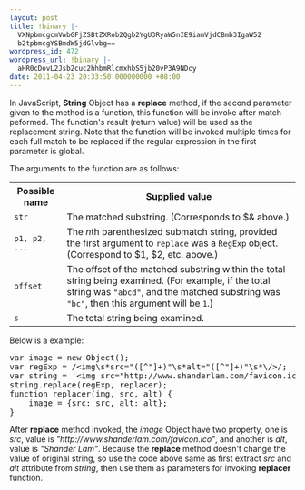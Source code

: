 ```yaml
---
layout: post
title: !binary |-
  VXNpbmcgcmVwbGFjZSBtZXRob2Qgb2YgU3RyaW5nIE9iamVjdCBmb3IgaW52
  b2tpbmcgYSBmdW5jdGlvbg==
wordpress_id: 472
wordpress_url: !binary |-
  aHR0cDovL2Jsb2cuc2hhbmRlcmxhbS5jb20vP3A9NDcy
date: 2011-04-23 20:33:50.000000000 +08:00
---
```

<p>
In JavaScript, <strong>String</strong> Object has a <strong>replace</strong> method, if the second parameter given to the method is a function, this function will be invoke after match peformed. The function's result (return value) will be used as the replacement string.  Note that the function will be invoked multiple times for each full match to be replaced if the regular expression in the first parameter is global.
</p>
<p>
The arguments to the function are as follows:
</p>
<table> 
<tr>
<th>Possible name</th>
<th>Supplied value</th>
</tr> 
<tr>
<td><code>str</code></td>
<td>The matched substring. (Corresponds to $&amp; above.)</td>
</tr>
<tr>
<td><code>p1, p2, ...</code></td>
<td>
The <em>n</em>th parenthesized submatch string, provided the first argument to <code>replace</code> was a <code>RegExp</code> object. (Correspond to $1, $2, etc. above.)</td>
</tr>
<tr>
<td><code>offset</code></td>
<td>
The offset of the matched substring within the total string being examined. (For example, if the total string was <code>&quot;abcd&quot;</code>, and the matched substring was <code>&quot;bc&quot;</code>, then this argument will be <code>1</code>.)</td>
</tr>
<tr>
<td style="white-space: nowrap;"><code>s</code></td>
<td>The total string being examined.</td>
</tr>
</table>
<p>
Below is a example:
<pre>
var image = new Object();
var regExp = /&lt;img\s*src="([^"]+)"\s*alt="([^"]+)"\s*\/>/;
var string = '&lt;img src="http://www.shanderlam.com/favicon.ico" alt="Shander Lam" />';
string.replace(regExp, replacer);
function replacer(img, src, alt) {
    image = {src: src, alt: alt};
}
</pre>
After <strong>replace</strong> method invoked, the <var>image</var> Object have two property, one is <em>src</em>, value is <em>"http://www.shanderlam.com/favicon.ico"</em>, and another is <em>alt</em>, value is <em>"Shander Lam"</em>. Because the <strong>replace</strong> method doesn't change the value of original string, so use the code above same as first extract <em>src</em> and <em>alt</em> attribute from <var>string</var>, then use them as parameters for invoking <strong>replacer</strong> function.
</p>
